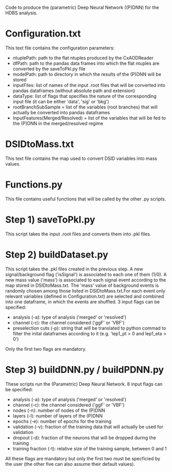 Code to produce the (parametric) Deep Neural Network ((P)DNN) for the HDBS analysis.

# Configuration.txt
This text file contains the configuration parameters:
- ntuplePath: path to the flat ntuples produced by the CxAODReader
- dfPath: path to the pandas data frames into which the flat ntuples are converted by the saveToPkl.py file
- modelPath: path to directory in which the results of the (P)DNN will be stored
- inputFiles: list of names of the input .root files that will be converted into pandas dataframes (without absolute path and extension)
- dataType: list of flags that specifies the nature of the corresponding input file (it can be either 'data', 'sig' or 'bkg')
- rootBranchSubSample = list of the variables (root branches) that will actually be converted into pandas dataframes
- InputFeatures(Merged/Resolved) = list of the variables that will be fed to the (P)DNN in the merged/resolved regime

# DSIDtoMass.txt
This text file contains the map used to convert DSID variables into mass values.

# Functions.py
This file contains useful functions that will be called by the other .py scripts. 

# Step 1) saveToPkl.py
This script takes the input .root files and converts them into .pkl files.

# Step 2) buildDataset.py
This script takes the .pkl files created in the previous step. A new signal/background flag ('isSignal') is associated to each one of them (1/0). A new mass value ('mass') is associated to each signal event according to the map stored in DSIDtoMass.txt. The 'mass' value of background events is randomly chosen among those listed in DSIDtoMass.txt.For each event only relevant variables (defined in Configuration.txt) are selected and combined into one dataframe, in which the events are shuffled. 
3 input flags can be specified: 
- analysis (-a): type of analysis ('merged' or 'resolved')
- channel (-c): the channel considered ('ggF' or 'VBF')
- preselection cuts (-p): string that will be translated to python commad to filter the inital dataframes according to it (e.g. 'lep1_pt > 0 and lep1_eta > 0')

Only the first two flags are mandatory.

# Step 3) buildDNN.py / buildPDNN.py
These scripts run the (Parametric) Deep Neural Network. 
8 input flags can be specified:
- analysis (-a): type of analysis ('merged' or 'resolved')
- channel (-c): the channel considered ('ggF' or 'VBF')
- nodes (-n): number of nodes of the (P)DNN
- layers (-l): number of layers of the (P)DNN
- epochs (-e): number of epochs for the training 
- validation (-v): fraction of the training data that will actually be used for validation
- dropout (-d): fraction of the neurons that will be dropped during the training
- training fraction (-t): relative size of the training sample, between 0 and 1

All these flags are mandatory but only the first two must be specficied by the user (the other five can also assume their default values).